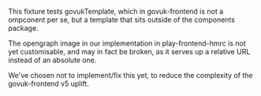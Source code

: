 This fixture tests govukTemplate, which in govuk-frontend is not a ompconent per se, but a template that sits outside of the components package.

The opengraph image in our implementation in play-frontend-hmrc is not yet customisable,
and may in fact be broken, as it serves up a relative URL instead of an absolute one.

We've chosen not to implement/fix this yet, to reduce the complexity of the govuk-frontend v5 uplift.
